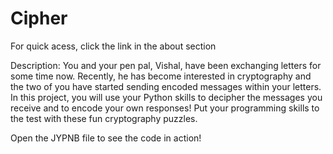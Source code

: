 # Cipher
For quick acess, click the link in the about section

Description:
You and your pen pal, Vishal, have been exchanging letters for some time now. Recently, he has become interested in cryptography and the two of you have started sending encoded messages within your letters.
In this project, you will use your Python skills to decipher the messages you receive and to encode your own responses! Put your programming skills to the test with these fun cryptography puzzles.


Open the JYPNB file to see the code in action!
